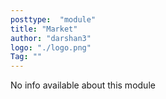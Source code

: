 ```yaml
---
posttype:  "module"  
title: "Market"
author: "darshan3"
logo: "./logo.png"
Tag: ""
---
```

No info available about this module
